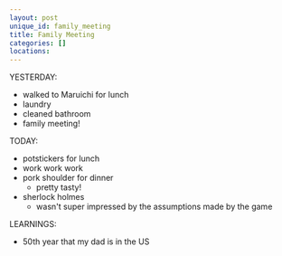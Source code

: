 ```yaml
---
layout: post
unique_id: family_meeting
title: Family Meeting
categories: []
locations: 
---
```


YESTERDAY:
* walked to Maruichi for lunch
* laundry
* cleaned bathroom
* family meeting!


TODAY:
* potstickers for lunch
* work work work
* pork shoulder for dinner
  * pretty tasty!
* sherlock holmes
  * wasn't super impressed by the assumptions made by the game

LEARNINGS:
* 50th year that my dad is in the US
